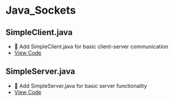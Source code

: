# Java_Sockets

## SimpleClient.java

- 🚀 Add SimpleClient.java for basic client-server communication
- [View Code](SimpleClient.java)

## SimpleServer.java

- 🚀 Add SimpleServer.java for basic server functionality
- [View Code](SimpleServer.java)
